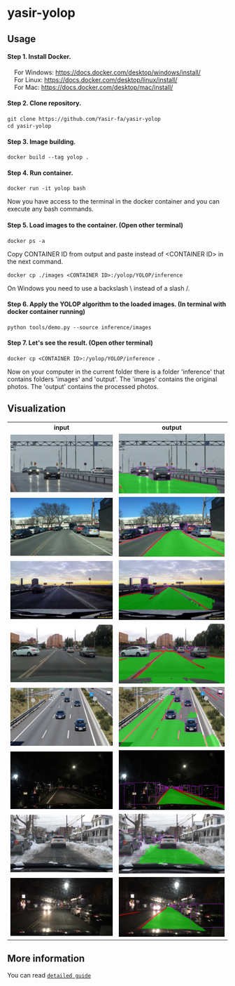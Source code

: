 # yasir-yolop


## Usage

#### Step 1. Install Docker.
  &nbsp;&nbsp;&nbsp; For Windows: https://docs.docker.com/desktop/windows/install/ \
  &nbsp;&nbsp;&nbsp; For Linux:   https://docs.docker.com/desktop/linux/install/ \
  &nbsp;&nbsp;&nbsp; For Mac:     https://docs.docker.com/desktop/mac/install/
  
#### Step 2. Clone repository.
```shell
git clone https://github.com/Yasir-fa/yasir-yolop
cd yasir-yolop
```

#### Step 3. Image building.
```shell
docker build --tag yolop .
```

#### Step 4. Run container.
```shell
docker run -it yolop bash
```
Now you have access to the terminal in the docker container and you can execute any bash commands.


#### Step 5. Load images to the container. (Open other terminal)
```shell
docker ps -a
```
Copy CONTAINER ID from output and paste instead of \<CONTAINER ID\> in the next command.
```shell
docker cp ./images <CONTAINER ID>:/yolop/YOLOP/inference
```
On Windows you need to use a backslash \ instead of a slash /.

#### Step 6. Apply the YOLOP algorithm to the loaded images. (In terminal with docker container running)
```shell
python tools/demo.py --source inference/images
```

#### Step 7. Let's see the result. (Open other terminal)
```shell
docker cp <CONTAINER ID>:/yolop/YOLOP/inference .
```

Now on your computer in the current folder there is a folder 'inference' that contains folders 'images' and 'output'.
The 'images' contains the original photos. The 'output' contains the processed photos.

## Visualization

<table>
    <tr>
            <th>input</th>
            <th>output</th>
    </tr>
    <tr>
        <td><img src=images/input7.jpg /></td>
        <td><img src=output/output7.jpg/></td>
    </tr>
    <tr>
         <td><img src=images/input9.jpg /></td>
        <td><img src=output/output9.jpg/></td>
    </tr>
      <tr>
         <td><img src=images/input10.jpeg /></td>
        <td><img src=output/output10.jpeg/></td>
    </tr>
      <tr>
         <td><img src=images/input11.jpeg /></td>
        <td><img src=output/output11.jpeg/></td>
    </tr>
      <tr>
         <td><img src=images/input12.jpeg /></td>
        <td><img src=output/output12.jpeg/></td>
    </tr>
      <tr>
         <td><img src=images/input2.jpg /></td>
        <td><img src=output/output2.jpg/></td>
    </tr>
      <tr>
         <td><img src=images/input3.jpg /></td>
        <td><img src=output/output3.jpg/></td>
    </tr>
      <tr>
         <td><img src=images/input5.jpg /></td>
        <td><img src=output/output5.jpg/></td>
    </tr>
</table>

## More information

You can read [`detailed guide`](GD.pdf)
